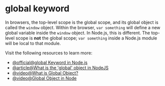# global keyword

In browsers, the top-level scope is the global scope, and its global object is called the `window` object. Within the browser, `var something` will define a new global variable inside the `window` object. In Node.js, this is different. The top-level scope is **not** the global scope; `var something` inside a Node.js module will be local to that module.

Visit the following resources to learn more:

- [@official@global Keyword in Node.js](https://nodejs.org/api/globals.html#global)
- [@article@What is the 'global' object in NodeJS](https://stackoverflow.com/questions/43627622/)
- [@video@What is Global Object?](https://www.youtube.com/watch?v=jn8PZNBmKm0)
- [@video@Global Object in Node](https://www.youtube.com/watch?v=PY-AycMkEAg)